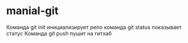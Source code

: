 # manial-git
Команда git init инициализирует репо 
 команда git status показывает статус 
 Команда git push пушит на гитхаб
